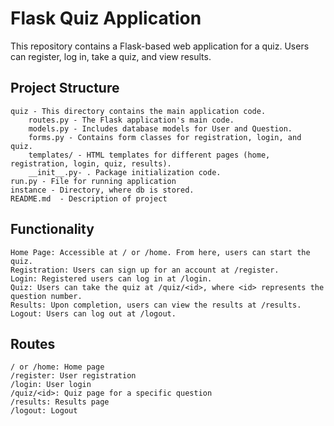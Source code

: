 # Flask Quiz Application

This repository contains a Flask-based web application for a quiz. Users can register, log in, take a quiz, and view results.

## Project Structure

    quiz - This directory contains the main application code.
        routes.py - The Flask application's main code.
        models.py - Includes database models for User and Question.
        forms.py - Contains form classes for registration, login, and quiz.
        templates/ - HTML templates for different pages (home, registration, login, quiz, results).
        __init__.py- . Package initialization code.
    run.py - File for running application
    instance - Directory, where db is stored.
    README.md  - Description of project

## Functionality

    Home Page: Accessible at / or /home. From here, users can start the quiz.
    Registration: Users can sign up for an account at /register.
    Login: Registered users can log in at /login.
    Quiz: Users can take the quiz at /quiz/<id>, where <id> represents the question number.
    Results: Upon completion, users can view the results at /results.
    Logout: Users can log out at /logout.

## Routes

    / or /home: Home page
    /register: User registration
    /login: User login
    /quiz/<id>: Quiz page for a specific question
    /results: Results page
    /logout: Logout

